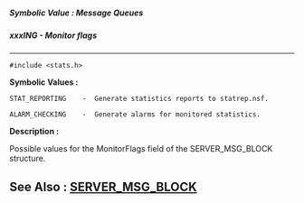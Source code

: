 ##### Symbolic Value : Message Queues
##### xxxING - Monitor flags
---
```
#include <stats.h>
```

**Symbolic Values :**

	STAT_REPORTING	  -  Generate statistics reports to statrep.nsf.

	ALARM_CHECKING	  -  Generate alarms for monitored statistics.


**Description :**

Possible values for the MonitorFlags field of the SERVER_MSG_BLOCK structure.


**See Also :**
[SERVER_MSG_BLOCK](/domino-c-api-docs/reference/Data/SERVER_MSG_BLOCK)
---
